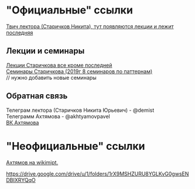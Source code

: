 # "Официальные" ссылки
[Твич лектора (Старичков Никита), тут появляются лекции и лежит последняя](https://www.twitch.tv/jamesdemist/)  

## Лекции и семинары
[Лекции Старичкова все кроме последней](https://www.youtube.com/watch?v=XjGbg-N4sQc&list=PL4_hYwCyhAvaTVSzXsvFQlb-FmNqUNkPT)  
[Семинары Старичкова (2019г 8 семинаров по паттернам)](https://www.youtube.com/watch?v=Y8v_sibL5p0&list=PL4_hYwCyhAvYGUkQNaw9YOUdtvT9eWKU0)  
// нужно добавить новые семинары  

## Обратная связь
Телеграм лектора (Старичков Никита Юрьевич) - @demist  
Телеграмм Ахтямова - @akhtyamovpavel  
[ВК Ахтямова](https://vk.com/akhtyamovpavel)  

# "Неофициальные" ссылки
[Ахтямов на wikimipt.](http://wikimipt.org/wiki/Ахтямов_Павел)  

https://drive.google.com/drive/u/1/folders/1rX9MSHZURU8YGLKvG0gwsENDBIXRYQqO
